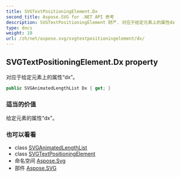 ```yaml
---
title: SVGTextPositioningElement.Dx
second_title: Aspose.SVG for .NET API 参考
description: SVGTextPositioningElement 财产. 对应于给定元素上的属性dx
type: docs
weight: 10
url: /zh/net/aspose.svg/svgtextpositioningelement/dx/
---
```

## SVGTextPositioningElement.Dx property

对应于给定元素上的属性“dx”。

```csharp
public SVGAnimatedLengthList Dx { get; }
```

### 适当的价值

给定元素的属性“dx”。

### 也可以看看

* class [SVGAnimatedLengthList](../../../aspose.svg.datatypes/svganimatedlengthlist/)
* class [SVGTextPositioningElement](../)
* 命名空间 [Aspose.Svg](../../svgtextpositioningelement/)
* 部件 [Aspose.SVG](../../../)


